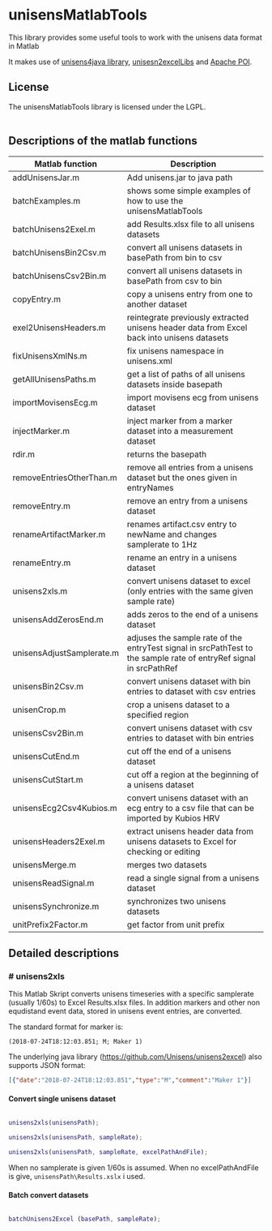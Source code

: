 # unisensMatlabTools

This library provides some useful tools to work with the unisens data format in Matlab

It makes use of [unisens4java library](https://github.com/Unisens/unisens4java), [unisesn2excelLibs](https://github.com/Unisens/unisens2excel) and [Apache POI](https://poi.apache.org/).

## License

The unisensMatlabTools library is licensed under the LGPL.
<br />
<br />

## Descriptions of the matlab functions

| Matlab function | Description |
|-----------------|-------------|
|addUnisensJar.m|Add unisens.jar to java path|
|batchExamples.m|shows some simple examples of how to use the unisensMatlabTools|
|batchUnisens2Exel.m|add Results.xlsx file to all unisens datasets|
|batchUnisensBin2Csv.m|convert all unisens datasets in basePath from bin to csv|
|batchUnisensCsv2Bin.m|convert all unisens datasets in basePath from csv to bin|
|copyEntry.m|copy a unisens entry from one to another dataset|
|exel2UnisensHeaders.m|reintegrate previously extracted unisens header data from Excel back into unisens datasets|
|fixUnisensXmlNs.m|fix unisens namespace in unisens.xml|
|getAllUnisensPaths.m|get a list of paths of all unisens datasets inside basepath|
|importMovisensEcg.m|import movisens ecg from unisens dataset|
|injectMarker.m|inject marker from a marker dataset into a measurement dataset|
|rdir.m|returns the basepath|
|removeEntriesOtherThan.m|remove all entries from a unisens dataset but the ones given in entryNames|
|removeEntry.m|remove an entry from a unisens dataset|
|renameArtifactMarker.m|renames artifact.csv entry to newName and changes samplerate to 1Hz|
|renameEntry.m|rename an entry in a unisens dataset|
|unisens2xls.m|convert unisens dataset to excel (only entries with the same given sample rate)|
|unisensAddZerosEnd.m|adds zeros to the end of a unisens dataset|
|unisensAdjustSamplerate.m|adjuses the sample rate of the entryTest signal in srcPathTest to the sample rate of entryRef signal in srcPathRef|
|unisensBin2Csv.m|convert unisens dataset with bin entries to dataset with csv entries|
|unisenCrop.m|crop a unisens dataset to a specified region|
|unisensCsv2Bin.m|convert unisens dataset with csv entries to dataset with bin entries|
|unisensCutEnd.m|cut off the end of a unisens dataset|
|unisensCutStart.m|cut off a region at the beginning of a unisens dataset|
|unisensEcg2Csv4Kubios.m|convert unisens dataset with an ecg entry to a csv file that can be imported by Kubios HRV|
|unisensHeaders2Exel.m|extract unisens header data from unisens datasets to Excel for checking or editing|
|unisensMerge.m|merges two datasets|
|unisensReadSignal.m|read a single signal from a unisens dataset|
|unisensSynchronize.m|synchronizes two unisens datasets|
|unitPrefix2Factor.m|get factor from unit prefix|

## Detailed descriptions

### # unisens2xls

This Matlab Skript converts unisens timeseries with a specific samplerate (usually 1/60s) to Excel Results.xlsx files. In addition markers and other non equdistand event data, stored in unisens event entries, are converted.

The standard format for marker is:

  ```text
  (2018-07-24T18:12:03.851; M; Maker 1)
   ```

The underlying java library (<https://github.com/Unisens/unisens2excel>) also supports JSON format:

  ```json
  [{"date":"2018-07-24T18:12:03.851","type":"M","comment":"Maker 1"}]
  ```

#### Convert single unisens dataset

```matlab

unisens2xls(unisensPath);

unisens2xls(unisensPath, sampleRate);

unisens2xls(unisensPath, sampleRate, excelPathAndFile);

```

When no samplerate is given 1/60s is assumed.
When no excelPathAndFile is give, ```unisensPath\Results.xslx``` i used.

#### Batch convert datasets

```matlab

batchUnisens2Excel (basePath, sampleRate);

```
